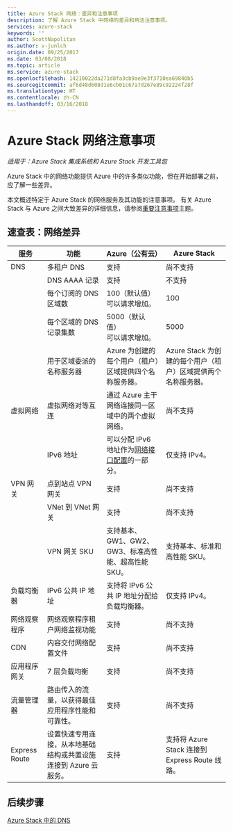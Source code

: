 ```yaml
---
title: Azure Stack 网络：差异和注意事项
description: 了解 Azure Stack 中网络的差异和用法注意事项。
services: azure-stack
keywords: ''
author: ScottNapolitan
ms.author: v-junlch
origin.date: 09/25/2017
ms.date: 03/08/2018
ms.topic: article
ms.service: azure-stack
ms.openlocfilehash: 14210022da271d8fa3cb9ae9e3f3710ea69840b5
ms.sourcegitcommit: af6d48d608d1e6cb01c67a7d267e89c92224f28f
ms.translationtype: HT
ms.contentlocale: zh-CN
ms.lasthandoff: 03/16/2018
---
```

# <a name="considerations-for-azure-stack-networking"></a>Azure Stack 网络注意事项

*适用于：Azure Stack 集成系统和 Azure Stack 开发工具包*

Azure Stack 中的网络功能提供 Azure 中的许多类似功能，但在开始部署之前，应了解一些差异。


本文概述特定于 Azure Stack 的网络服务及其功能的注意事项。 有关 Azure Stack 与 Azure 之间大致差异的详细信息，请参阅[重要注意事项](azure-stack-considerations.md)主题。


## <a name="cheat-sheet-networking-differences"></a>速查表：网络差异

|服务 | 功能 | Azure（公有云） | Azure Stack |
| --- | --- | --- | --- |
| DNS | 多租户 DNS | 支持| 尚不支持|
| |DNS AAAA 记录|支持|不支持|
| |每个订阅的 DNS 区域数|100（默认值）<br>可以请求增加。|100|
| |每个区域的 DNS 记录集数|5000（默认值）<br>可以请求增加。|5000|
||用于区域委派的名称服务器|Azure 为创建的每个用户（租户）区域提供四个名称服务器。|Azure Stack 为创建的每个用户（租户）区域提供两个名称服务器。|
| 虚拟网络|虚拟网络对等互连|通过 Azure 主干网络连接同一区域中的两个虚拟网络。|尚不支持|
| |IPv6 地址|可以分配 IPv6 地址作为[网络接口配置](/virtual-network/virtual-network-network-interface-addresses#ip-address-versions)的一部分。|仅支持 IPv4。|
|VPN 网关|点到站点 VPN 网关|支持|尚不支持|
| |VNet 到 VNet 网关|支持|尚不支持|
| |VPN 网关 SKU|支持基本、GW1、GW2、GW3、标准高性能、超高性能 SKU。 |支持基本、标准和高性能 SKU。|
|负载均衡器|IPv6 公共 IP 地址|支持将 IPv6 公共 IP 地址分配给负载均衡器。|仅支持 IPv4。|
|网络观察程序|网络观察程序租户网络监视功能|支持|尚不支持|
|CDN|内容交付网络配置文件|支持|尚不支持|
|应用程序网关|7 层负载均衡|支持|尚不支持|
|流量管理器|路由传入的流量，以获得最佳应用程序性能和可靠性。|支持|尚不支持|
|Express Route|设置快速专用连接，从本地基础结构或共置设施连接到 Azure 云服务。|支持|支持将 Azure Stack 连接到 Express Route 线路。|

## <a name="next-steps"></a>后续步骤

[Azure Stack 中的 DNS](azure-stack-dns.md)

